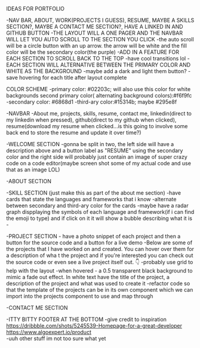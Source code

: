 IDEAS FOR PORTFOLIO

-NAV BAR, ABOUT, WORK(PROJECTS I GUESS), RESUME, MAYBE A SKILLS SECTION?, MAYBE A CONTACT ME SECTION?, HAVE A LINKED IN AND GITHUB BUTTON
-THE LAYOUT WILL A ONE PAGER AND THE NAVBAR WILL LET YOU AUTO SCROLL TO THE SECTION YOU CLICK
    -the auto scroll will be a circle button with an up arrow. the arrow will be white and the fill color will be the secondary color(the purple)
-ADD IN A FEATURE FOR EACH SECTION TO SCROLL BACK TO THE TOP 
-have cool transitions lol
-EACH SECTION WILL ALTERNATIVE BETWEEN THE PRIMARY COLOR AND WHITE AS THE BACKGROUND
-maybe add a dark and light them button?
-save hovering for each title after layout complete

COLOR SCHEME
    -primary color: #02203c; will also use this color for white backgrounds
    second primary color( alternating background colors):#f6f9fc
    -secondary color: #6868d1
    -third-ary color:#15314b; maybe #295e8f

-NAVBAR
    -About me, projects, skills, resume, contact me, linkedin(direct to my linkedin when pressed), github(direct to my github when clicked), resume(download my resume when clicked...is this going to involve some back end to store the resume and update it over time?)
    <!-- -will have the same color as the hello section of the page and the components will be in white. Have a white underline appear as we hover the different sections -->
    <!-- -figure out how to scroll to the appropriate section when you click on the component
    -turn it into a hamgburger menu for mobile -->
    <!-- -maybe use my name as a reload button for the site? -->
    <!-- -material ui has linkedin and github icon -->

-WELCOME SECTION
    <!-- -Hi, my name's Victor Nguyen, a front-end developer and the latest addition to your team! Welcome to my portfolio and let me know if you see anything you like 👍 -->
    -gonna be split in two, the left side will have a description above and a button label as  "RESUME" using the secondary color and the right side will probably just contain an image of super crazy code on a code editor(maybe screen shot some of my actual code and use that as an image LOL)

-ABOUT SECTION
    <!-- -DESCRIPTION(NEED TO PROVE READ, MAYBE EVEN TRIM?) -->
        <!-- -Even though I am a front end developer who inspires to be the best of the very best, it wasn't always that way. I actually started off in the accounting and finance field when I first entered the real world. There I went about the day to day tasks of bringing value to others by making sure that not only were their statements correct, but being able to efficiently and effectively create reports along with visual representations of their data so that we can strategically plan and execute for the future. Funny enough, what started as learning VBA for Microsoft Excel to further increase the value I can provide turned into an indirect discovery for my love of coding.  -->
<!-- 
        -Now I want to give value to others with not only my logical knowledge and mindset from the accounting and financial field, but to also provide value by giving others one of the best tools someone can have in the modern day. I want to provide others with amazing websites that fits their needs and criteria. In doing so, the value that person can now provide will have a greater reacher and in term give an even better experience as well.

    -split into two sections, the left side containing a card(use material-ui the same one as from the corona virus tracker) with my picture. Under it says Front-End Developer and we're gonna use the secondary color as an accent for the top of the card. On the right will have the description above
    -if i can't figure out sizing issue maybe instead have a radar chart showing my different skillsets(but just for the cool shape don't actually measure my skill level) -->

-SKILL SECTION (just make this as part of the about me section)
    -have cards that state the languages and frameworks that i know
    -alternate between secondary and third-ary color for the cards
    -maybe have a radar graph dispplaying the symbols of each language and framework(if i can find the emoji to type) and if click on it it will show a bubble describing what it is 
    -
    
-PROJECT SECTION
    - have a photo snippet of each project and then a button for the source code and a button for a live demo
    -Below are some of the projects that I have worked on and created. You can hover over them for a description of wha t the project and if you're interested you can check out the source code or even see a live project itself out. 👇
    -probably use grid to help with the layout
    -when hovered
        - a 0.5 transparent black background to mimic a fade out effect. In white text have the title of the project,  a description of the project and what was used to create it
    -refactor code so that the template of the projects can be in its own component which we can import into the projects component to use and map through

-CONTACT ME SECTION

-ITTY BITTY FOOTER AT THE BOTTOM 
    -give credit to inspiration 
    https://dribbble.com/shots/5245539-Homepage-for-a-great-developer
    https://www.algoexpert.io/product   
    -uuh other stuff im not too sure what yet